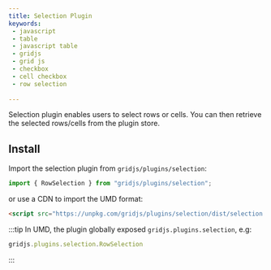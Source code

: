 ```yaml
---
title: Selection Plugin
keywords:
 - javascript
 - table
 - javascript table
 - gridjs
 - grid js
 - checkbox
 - cell checkbox
 - row selection 
 
---
```


Selection plugin enables users to select rows or cells. You can then retrieve the selected rows/cells from the plugin store.

## Install

Import the selection plugin from `gridjs/plugins/selection`:

```js
import { RowSelection } from "gridjs/plugins/selection";
```

or use a CDN to import the UMD format:

```html
<script src="https://unpkg.com/gridjs/plugins/selection/dist/selection.umd.js"></script>
```

:::tip
In UMD, the plugin globally exposed `gridjs.plugins.selection`, e.g:

```js
gridjs.plugins.selection.RowSelection
```
:::

